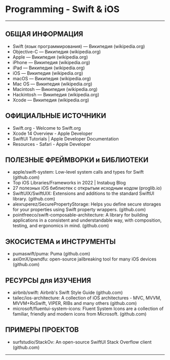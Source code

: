 # Programming - Swift & iOS

---

## ОБЩАЯ ИНФОРМАЦИЯ

- Swift (язык программирования) — Википедия (wikipedia.org)
- Objective-C — Википедия (wikipedia.org)
- Apple — Википедия (wikipedia.org)
- iPhone — Википедия (wikipedia.org)
- iPad — Википедия (wikipedia.org)
- iOS — Википедия (wikipedia.org)
- macOS — Википедия (wikipedia.org)
- Mac OS — Википедия (wikipedia.org)
- Macintosh — Википедия (wikipedia.org)
- Hackintosh — Википедия (wikipedia.org)
- Xcode — Википедия (wikipedia.org)

## ОФИЦИАЛЬНЫЕ ИСТОЧНИКИ

- Swift.org - Welcome to Swift.org
- Xcode 14 Overview - Apple Developer
- SwiftUI Tutorials | Apple Developer Documentation
- Resources - Safari - Apple Developer

## ПОЛЕЗНЫЕ ФРЕЙМВОРКИ и БИБЛИОТЕКИ

- apple/swift-system: Low-level system calls and types for Swift (github.com)
- Top iOS Libraries/Frameworks in 2022 | Instabug Blog
- 27 полезных iOS библиотек с открытым исходным кодом (proglib.io)
- SwiftUIX/SwiftUIX: Extensions and additions to the standard SwiftUI library. (github.com)
- alexruperez/SecurePropertyStorage: Helps you define secure storages for your properties using Swift property wrappers. (github.com)
- pointfreeco/swift-composable-architecture: A library for building applications in a consistent and understandable way, with composition, testing, and ergonomics in mind. (github.com)

## ЭКОСИСТЕМА и ИНСТРУМЕНТЫ

- pumaswift/puma: Puma (github.com)
- axi0mX/ipwndfu: open-source jailbreaking tool for many iOS devices (github.com)

## РЕСУРСЫ для ИЗУЧЕНИЯ

- airbnb/swift: Airbnb's Swift Style Guide (github.com)
- tailec/ios-architecture: A collection of iOS architectures - MVC, MVVM, MVVM+RxSwift, VIPER, RIBs and many others (github.com)
- microsoft/fluentui-system-icons: Fluent System Icons are a collection of familiar, friendly and modern icons from Microsoft. (github.com)

## ПРИМЕРЫ ПРОЕКТОВ

- surfstudio/StackOv: An open-source SwiftUI Stack Overflow client (github.com)

---
